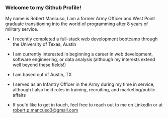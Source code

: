 ### Welcome to my Github Profile!

My name is Robert Mancuso, I am a former Army Officer and West Point graduate transitioning into the world of programming after 8 years of military service.

- I recently completed a full-stack web development bootcamp through the University of Texas, Austin
- I am currently interested in beginning a career in web development, software engineering, or data analysis (although my interests extend well beyond these fields!)
- I am based out of Austin, TX
- I served as an Infantry Officer in the Army during my time in service, although I also held roles in training, recruiting, and marketing/public affairs

- If you'd like to get in touch, feel free to reach out to me on LinkedIn or at robert.p.mancuso3@gmail.com
